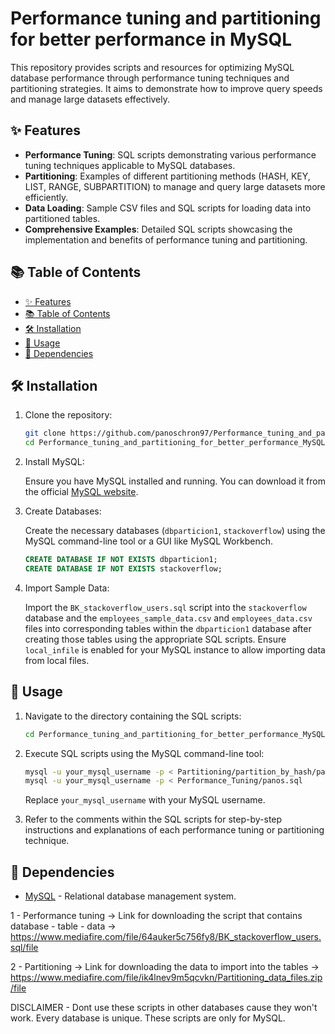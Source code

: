 # Performance tuning and partitioning for better performance in MySQL

This repository provides scripts and resources for optimizing MySQL database performance through performance tuning techniques and partitioning strategies. It aims to demonstrate how to improve query speeds and manage large datasets effectively.

## ✨ Features

-   **Performance Tuning**: SQL scripts demonstrating various performance tuning techniques applicable to MySQL databases.
-   **Partitioning**: Examples of different partitioning methods (HASH, KEY, LIST, RANGE, SUBPARTITION) to manage and query large datasets more efficiently.
-   **Data Loading**: Sample CSV files and SQL scripts for loading data into partitioned tables.
-   **Comprehensive Examples**: Detailed SQL scripts showcasing the implementation and benefits of performance tuning and partitioning.

## 📚 Table of Contents

-   [✨ Features](#-features)
-   [📚 Table of Contents](#-table-of-contents)
-   [🛠️ Installation](#️-installation)
-   [🚀 Usage](#-usage)
-   [🧰 Dependencies](#-dependencies)

## 🛠️ Installation

1.  Clone the repository:

    ```bash
    git clone https://github.com/panoschron97/Performance_tuning_and_partitioning_for_better_performance_MySQL.git
    cd Performance_tuning_and_partitioning_for_better_performance_MySQL
    ```

2.  Install MySQL:

    Ensure you have MySQL installed and running. You can download it from the official [MySQL website](https://www.mysql.com/downloads/).

3.  Create Databases:

    Create the necessary databases (`dbparticion1`, `stackoverflow`) using the MySQL command-line tool or a GUI like MySQL Workbench.

    ```sql
    CREATE DATABASE IF NOT EXISTS dbparticion1;
    CREATE DATABASE IF NOT EXISTS stackoverflow;
    ```

4.  Import Sample Data:

    Import the `BK_stackoverflow_users.sql` script into the `stackoverflow` database and the `employees_sample_data.csv` and `employees_data.csv` files into corresponding tables within the `dbparticion1` database after creating those tables using the appropriate SQL scripts. Ensure `local_infile` is enabled for your MySQL instance to allow importing data from local files.

## 🚀 Usage

1.  Navigate to the directory containing the SQL scripts:

    ```bash
    cd Performance_tuning_and_partitioning_for_better_performance_MySQL
    ```

2.  Execute SQL scripts using the MySQL command-line tool:

    ```bash
    mysql -u your_mysql_username -p < Partitioning/partition_by_hash/panos.sql
    mysql -u your_mysql_username -p < Performance_Tuning/panos.sql
    ```

    Replace `your_mysql_username` with your MySQL username.

3.  Refer to the comments within the SQL scripts for step-by-step instructions and explanations of each performance tuning or partitioning technique.

## 🧰 Dependencies

-   [MySQL](https://www.mysql.com/) - Relational database management system.

1 - Performance tuning -> Link for downloading the script that contains database - table - data -> https://www.mediafire.com/file/64auker5c756fy8/BK_stackoverflow_users.sql/file

2 - Partitioning -> Link for downloading the data to import into the tables -> https://www.mediafire.com/file/ik4lnev9m5qcvkn/Partitioning_data_files.zip/file

DISCLAIMER - Dont use these scripts in other databases cause they won't work. Every database is unique. These scripts are only for MySQL.
